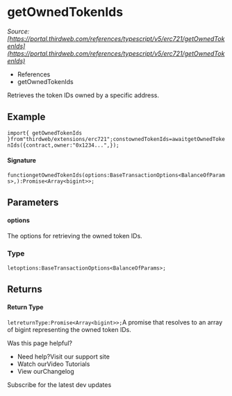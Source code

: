 # getOwnedTokenIds

*Source: [https://portal.thirdweb.com/references/typescript/v5/erc721/getOwnedTokenIds](https://portal.thirdweb.com/references/typescript/v5/erc721/getOwnedTokenIds)*

* References
* getOwnedTokenIds

Retrieves the token IDs owned by a specific address.

## Example

`import{ getOwnedTokenIds }from"thirdweb/extensions/erc721";constownedTokenIds=awaitgetOwnedTokenIds({contract,owner:"0x1234...",});`
#### Signature

`functiongetOwnedTokenIds(options:BaseTransactionOptions<BalanceOfParams>,):Promise<Array<bigint>>;`
## Parameters

#### options

The options for retrieving the owned token IDs.

### Type

`letoptions:BaseTransactionOptions<BalanceOfParams>;`
## Returns

#### Return Type

`letreturnType:Promise<Array<bigint>>;`A promise that resolves to an array of bigint representing the owned token IDs.

Was this page helpful?

* Need help?Visit our support site
* Watch ourVideo Tutorials
* View ourChangelog

Subscribe for the latest dev updates

